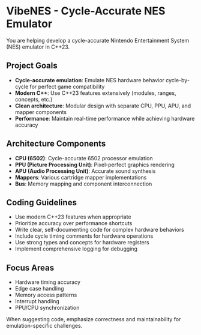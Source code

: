 # VibeNES - Cycle-Accurate NES Emulator

You are helping develop a cycle-accurate Nintendo Entertainment System (NES) emulator in C++23.

## Project Goals
- **Cycle-accurate emulation**: Emulate NES hardware behavior cycle-by-cycle for perfect game compatibility
- **Modern C++**: Use C++23 features extensively (modules, ranges, concepts, etc.)
- **Clean architecture**: Modular design with separate CPU, PPU, APU, and mapper components
- **Performance**: Maintain real-time performance while achieving hardware accuracy

## Architecture Components
- **CPU (6502)**: Cycle-accurate 6502 processor emulation
- **PPU (Picture Processing Unit)**: Pixel-perfect graphics rendering
- **APU (Audio Processing Unit)**: Accurate sound synthesis
- **Mappers**: Various cartridge mapper implementations
- **Bus**: Memory mapping and component interconnection

## Coding Guidelines
- Use modern C++23 features when appropriate
- Prioritize accuracy over performance shortcuts
- Write clear, self-documenting code for complex hardware behaviors
- Include cycle timing comments for hardware operations
- Use strong types and concepts for hardware registers
- Implement comprehensive logging for debugging

## Focus Areas
- Hardware timing accuracy
- Edge case handling
- Memory access patterns
- Interrupt handling
- PPU/CPU synchronization

When suggesting code, emphasize correctness and maintainability for emulation-specific challenges.
